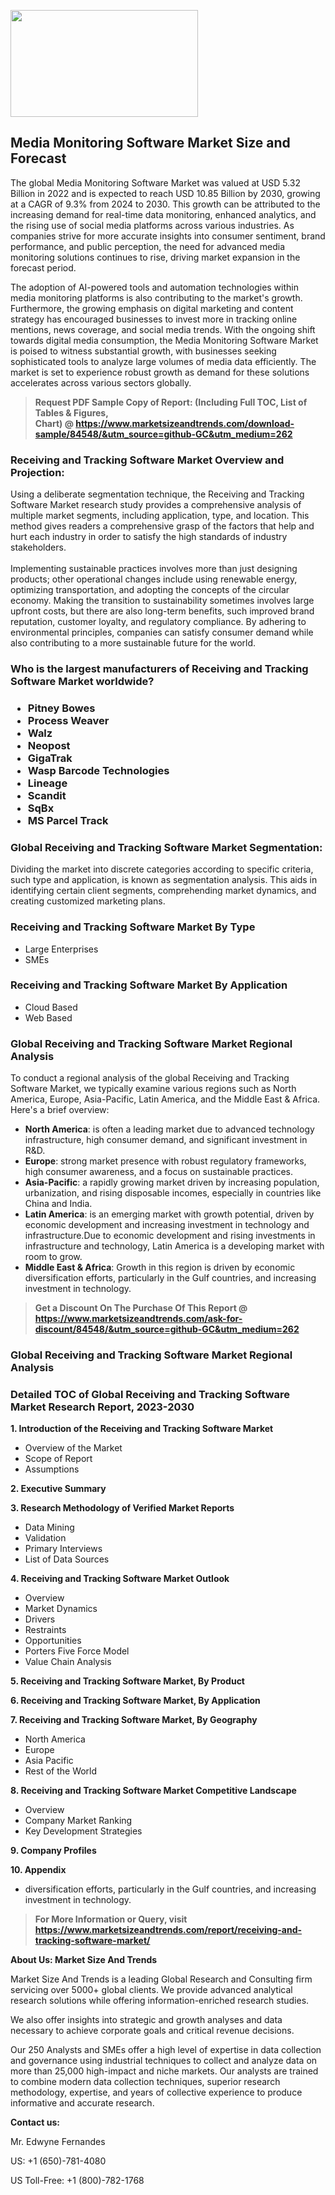 <p><img class="alignnone size-medium wp-image-20088" src="https://ffe5etoiles.com/wp-content/uploads/2024/12/MST1-300x171.png" alt="" width="300" height="171" /></p><h2>Media Monitoring Software Market Size and Forecast</h2><p>The global Media Monitoring Software Market was valued at USD 5.32 Billion in 2022 and is expected to reach USD 10.85 Billion by 2030, growing at a CAGR of 9.3% from 2024 to 2030. This growth can be attributed to the increasing demand for real-time data monitoring, enhanced analytics, and the rising use of social media platforms across various industries. As companies strive for more accurate insights into consumer sentiment, brand performance, and public perception, the need for advanced media monitoring solutions continues to rise, driving market expansion in the forecast period.</p><p>The adoption of AI-powered tools and automation technologies within media monitoring platforms is also contributing to the market's growth. Furthermore, the growing emphasis on digital marketing and content strategy has encouraged businesses to invest more in tracking online mentions, news coverage, and social media trends. With the ongoing shift towards digital media consumption, the Media Monitoring Software Market is poised to witness substantial growth, with businesses seeking sophisticated tools to analyze large volumes of media data efficiently. The market is set to experience robust growth as demand for these solutions accelerates across various sectors globally.</p></p><blockquote id="" class=""><strong>Request PDF Sample Copy of Report: (Including Full TOC, List of Tables &amp; Figures, Chart)&nbsp;@&nbsp;<strong><a href="https://www.marketsizeandtrends.com/download-sample/84548/&utm_source=github-GC&utm_medium=262" target="_blank">https://www.marketsizeandtrends.com/download-sample/84548/&utm_source=github-GC&utm_medium=262</a></strong></strong></blockquote><h3 id="" class="">Receiving and Tracking Software Market&nbsp;Overview and Projection:</h3><p id="" class="">Using a deliberate segmentation technique, the Receiving and Tracking Software Market research study provides a comprehensive analysis of multiple market segments, including application, type, and location. This method gives readers a comprehensive grasp of the factors that help and hurt each industry in order to satisfy the high standards of industry stakeholders. <br /> <br />Implementing sustainable practices involves more than just designing products; other operational changes include using renewable energy, optimizing transportation, and adopting the concepts of the circular economy. Making the transition to sustainability sometimes involves large upfront costs, but there are also long-term benefits, such improved brand reputation, customer loyalty, and regulatory compliance. By adhering to environmental principles, companies can satisfy consumer demand while also contributing to a more sustainable future for the world.</p><h3 id="" class="">Who is the largest manufacturers of&nbsp;Receiving and Tracking Software Market worldwide?</h3><h3 class=""><p><ul><li>Pitney Bowes </li><li> Process Weaver </li><li> Walz </li><li> Neopost </li><li> GigaTrak </li><li> Wasp Barcode Technologies </li><li> Lineage </li><li> Scandit </li><li> SqBx </li><li> MS Parcel Track</li></ul></p></h3><h3 id="" class="">Global&nbsp;Receiving and Tracking Software Market Segmentation:</h3><p id="" class="">Dividing the market into discrete categories according to specific criteria, such type and application, is known as segmentation analysis. This aids in identifying certain client segments, comprehending market dynamics, and creating customized marketing plans.</p><h3 id="" class="">Receiving and Tracking Software Market&nbsp;By Type</h3><p><p><ul><li>Large Enterprises </li><li> SMEs</p></li></ul></p></p><h3 id="" class="">Receiving and Tracking Software Market&nbsp;By Application</h3><p class=""><p><ul><li>Cloud Based </li><li> Web Based</li></ul></p></p><h3 id="" class="">Global Receiving and Tracking Software Market Regional Analysis</h3><p id="" class="">To conduct a regional analysis of the global Receiving and Tracking Software Market, we typically examine various regions such as North America, Europe, Asia-Pacific, Latin America, and the Middle East &amp; Africa. Here's a brief overview:</p><ul><li><strong>North America</strong>: is often a leading market due to advanced technology infrastructure, high consumer demand, and significant investment in R&amp;D.</li><li><strong>Europe</strong>: strong market presence with robust regulatory frameworks, high consumer awareness, and a focus on sustainable practices.</li><li><strong>Asia-Pacific</strong>: a rapidly growing market driven by increasing population, urbanization, and rising disposable incomes, especially in countries like China and India.</li><li><strong>Latin America</strong>: is an emerging market with growth potential, driven by economic development and increasing investment in technology and infrastructure.Due to economic development and rising investments in infrastructure and technology, Latin America is a developing market with room to grow.</li><li><strong>Middle East &amp; Africa</strong>: Growth in this region is driven by economic diversification efforts, particularly in the Gulf countries, and increasing investment in technology.</li></ul><blockquote id="" class=""><strong>Get a Discount On The Purchase Of This Report @ <strong><a href="https://www.marketsizeandtrends.com/ask-for-discount/84548/&utm_source=github-GC&utm_medium=262" target="_blank">https://www.marketsizeandtrends.com/ask-for-discount/84548/&utm_source=github-GC&utm_medium=262</a></strong></strong></blockquote><h3 id="" class="">Global Receiving and Tracking Software Market Regional Analysis</h3><h3 id="" class="">Detailed TOC of Global Receiving and Tracking Software Market Research Report, 2023-2030</h3><p id="" class=""><strong>1. Introduction of the Receiving and Tracking Software Market</strong></p><ul><li>Overview of the Market</li><li>Scope of Report</li><li>Assumptions</li></ul><p id="" class=""><strong>2. Executive Summary</strong></p><p id="" class=""><strong>3. Research Methodology of Verified Market Reports</strong></p><ul><li>Data Mining</li><li>Validation</li><li>Primary Interviews</li><li>List of Data Sources</li></ul><p id="" class=""><strong>4. Receiving and Tracking Software Market Outlook</strong></p><ul><li>Overview</li><li>Market Dynamics</li><li>Drivers</li><li>Restraints</li><li>Opportunities</li><li>Porters Five Force Model</li><li>Value Chain Analysis</li></ul><p id="" class=""><strong>5. Receiving and Tracking Software Market, By Product</strong></p><p id="" class=""><strong>6. Receiving and Tracking Software Market, By Application</strong></p><p id="" class=""><strong>7. Receiving and Tracking Software Market, By Geography</strong></p><ul><li>North America</li><li>Europe</li><li>Asia Pacific</li><li>Rest of the World</li></ul><p id="" class=""><strong>8. Receiving and Tracking Software Market Competitive Landscape</strong></p><ul><li>Overview</li><li>Company Market Ranking</li><li>Key Development Strategies</li></ul><p id="" class=""><strong>9. Company Profiles</strong></p><p id="" class=""><strong>10. Appendix</strong></p><ul><li>diversification efforts, particularly in the Gulf countries, and increasing investment in technology.</li></ul><blockquote id="" class=""><strong>For More Information or Query, visit <strong><strong><a href="https://www.marketsizeandtrends.com/report/receiving-and-tracking-software-market/" target="_blank">https://www.marketsizeandtrends.com/report/receiving-and-tracking-software-market/</a></strong></strong></strong></blockquote><p id="" class=""><strong>About Us: Market Size And Trends</strong></p><p id="" class="">Market Size And Trends is a leading Global Research and Consulting firm servicing over 5000+ global clients. We provide advanced analytical research solutions while offering information-enriched research studies.</p><p id="" class="">We also offer insights into strategic and growth analyses and data necessary to achieve corporate goals and critical revenue decisions.</p><p id="" class="">Our 250 Analysts and SMEs offer a high level of expertise in data collection and governance using industrial techniques to collect and analyze data on more than 25,000 high-impact and niche markets. Our analysts are trained to combine modern data collection techniques, superior research methodology, expertise, and years of collective experience to produce informative and accurate research.</p><p id="" class=""><strong>Contact us:</strong></p><p id="" class="">Mr. Edwyne Fernandes</p><p id="" class="">US: +1 (650)-781-4080</p><p id="" class="">US Toll-Free: +1 (800)-782-1768</p>

